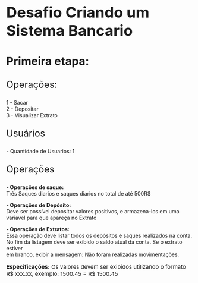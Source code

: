 <p>

<p style = 'font-size:40px'><strong> Desafio Criando um Sistema Bancario </strong></p>

<p style = 'font-size:30px'> <strong> Primeira etapa: </strong></p>

 <p style = 'font-size:25px'> Operações: </p>
 <p>
  1 - Sacar <br>
  2 - Depositar <br>
  3 - Visualizar Extrato <br>
 </p>
<p>
 <p style = 'font-size:25px'> Usuários </p>
<p>
 - Quantidade de Usuarios: 1
</p>
<p>
<p style = 'font-size:25px'> Operações
<strong><p>
 - Operações de saque:</strong><br>
Três Saques diarios e saques diarios no total de até 500R$
</p>
<p><strong>- Operações de  Depósito:</strong><br>
Deve ser possível depositar valores positivos, e armazena-los em uma variavel
para que apareça no Extrato
</p>
<p><strong>- Operações de Extratos:</strong><br>
 Essa operação deve listar todos os depósitos e saques realizados na conta.
 No fim da listagem deve ser exibido o saldo atual da conta.
 Se o extrato estiver<br> em branco, exibir a mensagem: Não foram realizadas movimentações.
 <p style = 'font-size:15px'><strong> Especificações:</strong> 
  Os valores devem ser exibidos utilizando o formato R$ xxx.xx, exemplo:
 1500.45 = R$ 1500.45</p>
 </p>
 


</strong>
</p>

</p>